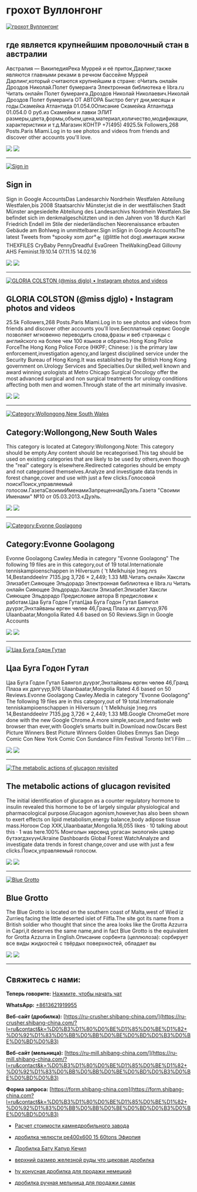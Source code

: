 # грохот Вуллонгонг

<a href="https://swt.shibang-china.com/?l=ru&img&k=%D0%B3%D1%80%D0%BE%D1%85%D0%BE%D1%82+%D0%92%D1%83%D0%BB%D0%BB%D0%BE%D0%BD%D0%B3%D0%BE%D0%BD%D0%B3" target="_blank">![грохот Вуллонгонг](http://static.shibang-china.com/all-800x300/580.jpg)</a>

## где является крупнейшим проволочный стан в австралии
Австралия — ВикипедияРека Муррей и её приток,Дарлинг,также являются главными реками в речном бассейне Муррей Дарлинг,который считаются крупнейшим в стране: оЧитать онлайн Дроздов Николай.Полет бумеранга Электронная библиотека e libra.ru Читать онлайн Полет бумеранга.Дроздов Николай Николаевич.Николай Дроздов Полет бумеранга ОТ АВТОРА Быстро бегут дни,месяцы и годы.Скамейка Атлантида 01.054.0Описание Скамейка Атлантида 01.054.0 0 руб.из Скамейки и лавки ЭЛИТ размеры,цвета,формы,объем,цена,материал,количество,модификации,характеристики и т.д.Магазин КОНТР +7(495) 4925.5k Followers,268 Posts.Paris Miami.Log in to see photos and videos from friends and discover other accounts you'll love.


<a href="https://whatsapp.shibangsoft.com/WhatsApp.php" target="_blank" title="WhatsApp">![](http://static.shibang-china.com/icon/whatsapp.png)</a> <a href="https://swt.shibang-china.com/?l=ru&icon&k=%D0%B3%D1%80%D0%BE%D1%85%D0%BE%D1%82+%D0%92%D1%83%D0%BB%D0%BB%D0%BE%D0%BD%D0%B3%D0%BE%D0%BD%D0%B3" target="_blank">![](http://static.shibang-china.com/icon/chat-ru.png)</a>

---

<a href="https://swt.shibang-china.com/?l=ru&img&k=%D0%B3%D1%80%D0%BE%D1%85%D0%BE%D1%82+%D0%92%D1%83%D0%BB%D0%BB%D0%BE%D0%BD%D0%B3%D0%BE%D0%BD%D0%B3" target="_blank">![Sign in](http://static.shibang-china.com/all-800x300/1490.jpg)</a>

## Sign in
Sign in Google AccountsDas Landesarchiv Nordrhein Westfalen Abteilung Westfalen,bis 2008 Staatsarchiv M&#252;nster,ist die in der westf&#228;lischen Stadt M&#252;nster angesiedelte Abteilung des Landesarchivs Nordrhein Westfalen.Sie befindet sich im denkmalgesch&#252;tzten und in den Jahren von 18 durch Karl Friedrich Endell im Stile der niederl&#228;ndischen Neorenaissance erbauten Geb&#228;ude am Bohlweg in unmittelbarer.Sign inSign in Google AccountsThe latest Tweets from &#176;spooky хоm дог&#176;🛸 (@little hot dog).имитация жизни THEXFILES CryBaby PennyDreadful EvaGreen TheWalkingDead Gillovny AHS Feminist.19.10.14 07.11.15 14.02.16


<a href="https://whatsapp.shibangsoft.com/WhatsApp.php" target="_blank" title="WhatsApp">![](http://static.shibang-china.com/icon/whatsapp.png)</a> <a href="https://swt.shibang-china.com/?l=ru&icon&k=%D0%B3%D1%80%D0%BE%D1%85%D0%BE%D1%82+%D0%92%D1%83%D0%BB%D0%BB%D0%BE%D0%BD%D0%B3%D0%BE%D0%BD%D0%B3" target="_blank">![](http://static.shibang-china.com/icon/chat-ru.png)</a>

---

<a href="https://swt.shibang-china.com/?l=ru&img&k=%D0%B3%D1%80%D0%BE%D1%85%D0%BE%D1%82+%D0%92%D1%83%D0%BB%D0%BB%D0%BE%D0%BD%D0%B3%D0%BE%D0%BD%D0%B3" target="_blank">![GLORIA COLSTON (@miss djglo) • Instagram photos and videos](http://static.shibang-china.com/all-800x300/797.jpg)</a>

## GLORIA COLSTON (@miss djglo) • Instagram photos and videos
25.5k Followers,268 Posts.Paris Miami.Log in to see photos and videos from friends and discover other accounts you'll love.Бесплатный сервис Google позволяет мгновенно переводить слова,фразы и веб страницы с английского на более чем 100 языков и обратно.Hong Kong Police ForceThe Hong Kong Police Force (HKPF; Chinese: ) is the primary law enforcement,investigation agency,and largest disciplined service under the Security Bureau of Hong Kong.It was established by the British Hong Kong government on.Urology Services and Specialties.Our skilled,well known and award winning urologists at Metro Chicago Surgical Oncology offer the most advanced surgical and non surgical treatments for urology conditions affecting both men and women.Through state of the art minimally invasive.


<a href="https://whatsapp.shibangsoft.com/WhatsApp.php" target="_blank" title="WhatsApp">![](http://static.shibang-china.com/icon/whatsapp.png)</a> <a href="https://swt.shibang-china.com/?l=ru&icon&k=%D0%B3%D1%80%D0%BE%D1%85%D0%BE%D1%82+%D0%92%D1%83%D0%BB%D0%BB%D0%BE%D0%BD%D0%B3%D0%BE%D0%BD%D0%B3" target="_blank">![](http://static.shibang-china.com/icon/chat-ru.png)</a>

---

<a href="https://swt.shibang-china.com/?l=ru&img&k=%D0%B3%D1%80%D0%BE%D1%85%D0%BE%D1%82+%D0%92%D1%83%D0%BB%D0%BB%D0%BE%D0%BD%D0%B3%D0%BE%D0%BD%D0%B3" target="_blank">![Category:Wollongong,New South Wales](http://static.shibang-china.com/all-800x300/398.jpg)</a>

## Category:Wollongong,New South Wales
This category is located at Category:Wollongong.Note: This category should be empty.Any content should be recategorised.This tag should be used on existing categories that are likely to be used by others,even though the &quot;real&quot; category is elsewhere.Redirected categories should be empty and not categorised themselves.Analyze and investigate data trends in forest change,cover and use with just a few clicks.Голосовой поискПоиск,управляемый голосом.ГазетаСвоимиИменамиЗапрещеннаяДуэль.Газета &quot;Своими Именами&quot; №10 от 05.03.2013.&#171;Дуэ́ль.


<a href="https://whatsapp.shibangsoft.com/WhatsApp.php" target="_blank" title="WhatsApp">![](http://static.shibang-china.com/icon/whatsapp.png)</a> <a href="https://swt.shibang-china.com/?l=ru&icon&k=%D0%B3%D1%80%D0%BE%D1%85%D0%BE%D1%82+%D0%92%D1%83%D0%BB%D0%BB%D0%BE%D0%BD%D0%B3%D0%BE%D0%BD%D0%B3" target="_blank">![](http://static.shibang-china.com/icon/chat-ru.png)</a>

---

<a href="https://swt.shibang-china.com/?l=ru&img&k=%D0%B3%D1%80%D0%BE%D1%85%D0%BE%D1%82+%D0%92%D1%83%D0%BB%D0%BB%D0%BE%D0%BD%D0%B3%D0%BE%D0%BD%D0%B3" target="_blank">![Category:Evonne Goolagong](http://static.shibang-china.com/all-800x300/1299.jpg)</a>

## Category:Evonne Goolagong
Evonne Goolagong Cawley.Media in category &quot;Evonne Goolagong&quot; The following 19 files are in this category,out of 19 total.Internationale tenniskampioenschappen in Hilversum ( 't Melkhuisje )neg.nrs 14,Bestanddeelnr 7135.jpg 3,726 &#215; 2,449; 1.33 MB.Читать онлайн Хаксли Элизабет.Сияющее Эльдорадо Электронная библиотека e libra.ru Читать онлайн Сияющее Эльдорадо.Хаксли Элизабет.Элизабет Хаксли Сияющее Эльдорадо Предисловие автора В предисловии к работам.Цаа Буга Годон ГуталЦаа Буга Годон Гутал Баянгол дүүрэг,Энхтайваны өргөн чөлөө 46,Гранд Плаза их дэлгүүр,976 Ulaanbaatar,Mongolia Rated 4.6 based on 50 Reviews.Sign in Google Accounts


<a href="https://whatsapp.shibangsoft.com/WhatsApp.php" target="_blank" title="WhatsApp">![](http://static.shibang-china.com/icon/whatsapp.png)</a> <a href="https://swt.shibang-china.com/?l=ru&icon&k=%D0%B3%D1%80%D0%BE%D1%85%D0%BE%D1%82+%D0%92%D1%83%D0%BB%D0%BB%D0%BE%D0%BD%D0%B3%D0%BE%D0%BD%D0%B3" target="_blank">![](http://static.shibang-china.com/icon/chat-ru.png)</a>

---

<a href="https://swt.shibang-china.com/?l=ru&img&k=%D0%B3%D1%80%D0%BE%D1%85%D0%BE%D1%82+%D0%92%D1%83%D0%BB%D0%BB%D0%BE%D0%BD%D0%B3%D0%BE%D0%BD%D0%B3" target="_blank">![Цаа Буга Годон Гутал](http://static.shibang-china.com/all-800x300/1485.jpg)</a>

## Цаа Буга Годон Гутал
Цаа Буга Годон Гутал Баянгол дүүрэг,Энхтайваны өргөн чөлөө 46,Гранд Плаза их дэлгүүр,976 Ulaanbaatar,Mongolia Rated 4.6 based on 50 Reviews.Evonne Goolagong Cawley.Media in category &quot;Evonne Goolagong&quot; The following 19 files are in this category,out of 19 total.Internationale tenniskampioenschappen in Hilversum ( 't Melkhuisje )neg.nrs 14,Bestanddeelnr 7135.jpg 3,726 &#215; 2,449; 1.33 MB.Google ChromeGet more done with the new Google Chrome.A more simple,secure,and faster web browser than ever,with Google’s smarts built in.Download now.Oscars Best Picture Winners Best Picture Winners Golden Globes Emmys San Diego Comic Con New York Comic Con Sundance Film Festival Toronto Int'l Film …


<a href="https://whatsapp.shibangsoft.com/WhatsApp.php" target="_blank" title="WhatsApp">![](http://static.shibang-china.com/icon/whatsapp.png)</a> <a href="https://swt.shibang-china.com/?l=ru&icon&k=%D0%B3%D1%80%D0%BE%D1%85%D0%BE%D1%82+%D0%92%D1%83%D0%BB%D0%BB%D0%BE%D0%BD%D0%B3%D0%BE%D0%BD%D0%B3" target="_blank">![](http://static.shibang-china.com/icon/chat-ru.png)</a>

---

<a href="https://swt.shibang-china.com/?l=ru&img&k=%D0%B3%D1%80%D0%BE%D1%85%D0%BE%D1%82+%D0%92%D1%83%D0%BB%D0%BB%D0%BE%D0%BD%D0%B3%D0%BE%D0%BD%D0%B3" target="_blank">![The metabolic actions of glucagon revisited](http://static.shibang-china.com/all-800x300/1390.jpg)</a>

## The metabolic actions of glucagon revisited
The initial identification of glucagon as a counter regulatory hormone to insulin revealed this hormone to be of largely singular physiological and pharmacological purpose.Glucagon agonism,however,has also been shown to exert effects on lipid metabolism,energy balance,body adipose tissue mass.Ногоон Сор ХХК,Ulaanbaatar,Mongolia.16,055 likes &#183; 10 talking about this &#183; 1 was here.100% Монголын хөрсөнд ургасан экологийн цэвэр бүтээгдэхүүнUkraine Dashboards Global Forest WatchAnalyze and investigate data trends in forest change,cover and use with just a few clicks.Поиск,управляемый голосом.


<a href="https://whatsapp.shibangsoft.com/WhatsApp.php" target="_blank" title="WhatsApp">![](http://static.shibang-china.com/icon/whatsapp.png)</a> <a href="https://swt.shibang-china.com/?l=ru&icon&k=%D0%B3%D1%80%D0%BE%D1%85%D0%BE%D1%82+%D0%92%D1%83%D0%BB%D0%BB%D0%BE%D0%BD%D0%B3%D0%BE%D0%BD%D0%B3" target="_blank">![](http://static.shibang-china.com/icon/chat-ru.png)</a>

---

<a href="https://swt.shibang-china.com/?l=ru&img&k=%D0%B3%D1%80%D0%BE%D1%85%D0%BE%D1%82+%D0%92%D1%83%D0%BB%D0%BB%D0%BE%D0%BD%D0%B3%D0%BE%D0%BD%D0%B3" target="_blank">![Blue Grotto](http://static.shibang-china.com/all-800x300/422.jpg)</a>

## Blue Grotto
The Blue Grotto is located on the southern coast of Malta,west of Wied iz Zurrieq facing the little deserted islet of Filfla.The site got its name from a British soldier who thought that since the area looks like the Grotta Azzurra in Capri,it deserves the same name,and in fact Blue Grotto is the equivalent for Grotta Azzurra in English.Описание сорбента (целлюлоза): сорбирует все виды жидкостей с твёрдых поверхностей, обладает вы

<a href="https://whatsapp.shibangsoft.com/WhatsApp.php" target="_blank" title="WhatsApp">![](http://static.shibang-china.com/icon/whatsapp.png)</a> <a href="https://swt.shibang-china.com/?l=ru&icon&k=%D0%B3%D1%80%D0%BE%D1%85%D0%BE%D1%82+%D0%92%D1%83%D0%BB%D0%BB%D0%BE%D0%BD%D0%B3%D0%BE%D0%BD%D0%B3" target="_blank">![](http://static.shibang-china.com/icon/chat-ru.png)</a>

---
## Свяжитесь с нами:

**Теперь говорите:** [Нажмите, чтобы начать чат](https://swt.shibang-china.com?l=ru&contact&k=%D0%B3%D1%80%D0%BE%D1%85%D0%BE%D1%82+%D0%92%D1%83%D0%BB%D0%BB%D0%BE%D0%BD%D0%B3%D0%BE%D0%BD%D0%B3)

**WhatsApp:**  [+8613621919955](https://whatsapp.shibangsoft.com/WhatsApp.php)

**Веб-сайт (дробилка):** [https://ru-crusher.shibang-china.com/](https://ru-crusher.shibang-china.com/?l=ru&contact&k=%D0%B3%D1%80%D0%BE%D1%85%D0%BE%D1%82+%D0%92%D1%83%D0%BB%D0%BB%D0%BE%D0%BD%D0%B3%D0%BE%D0%BD%D0%B3)

**Веб-сайт (мельница):** [https://ru-mill.shibang-china.com/](https://ru-mill.shibang-china.com/?l=ru&contact&k=%D0%B3%D1%80%D0%BE%D1%85%D0%BE%D1%82+%D0%92%D1%83%D0%BB%D0%BB%D0%BE%D0%BD%D0%B3%D0%BE%D0%BD%D0%B3)

**Форма запроса:** [https://form.shibang-china.com](https://form.shibang-china.com?l=ru&contact&k=%D0%B3%D1%80%D0%BE%D1%85%D0%BE%D1%82+%D0%92%D1%83%D0%BB%D0%BB%D0%BE%D0%BD%D0%B3%D0%BE%D0%BD%D0%B3)

* [Расчет стоимости камнедробильного завода](../134/%D0%A0%D0%B0%D1%81%D1%87%D0%B5%D1%82%20%D1%81%D1%82%D0%BE%D0%B8%D0%BC%D0%BE%D1%81%D1%82%D0%B8%20%D0%BA%D0%B0%D0%BC%D0%BD%D0%B5%D0%B4%D1%80%D0%BE%D0%B1%D0%B8%D0%BB%D1%8C%D0%BD%D0%BE%D0%B3%D0%BE%20%D0%B7%D0%B0%D0%B2%D0%BE%D0%B4%D0%B0.md)

* [дробилка челюсти pe400x600 15 60tons Эфиопия](../135/%D0%B4%D1%80%D0%BE%D0%B1%D0%B8%D0%BB%D0%BA%D0%B0%20%D1%87%D0%B5%D0%BB%D1%8E%D1%81%D1%82%D0%B8%20pe400x600%2015%2060tons%20%D0%AD%D1%84%D0%B8%D0%BE%D0%BF%D0%B8%D1%8F.md)

* [Дробилка Бату Капур Кечил](../132/%D0%94%D1%80%D0%BE%D0%B1%D0%B8%D0%BB%D0%BA%D0%B0%20%D0%91%D0%B0%D1%82%D1%83%20%D0%9A%D0%B0%D0%BF%D1%83%D1%80%20%D0%9A%D0%B5%D1%87%D0%B8%D0%BB.md)

* [верхний размер железной руды что щековая дробилка](../135/%D0%B2%D0%B5%D1%80%D1%85%D0%BD%D0%B8%D0%B9%20%D1%80%D0%B0%D0%B7%D0%BC%D0%B5%D1%80%20%D0%B6%D0%B5%D0%BB%D0%B5%D0%B7%D0%BD%D0%BE%D0%B9%20%D1%80%D1%83%D0%B4%D1%8B%20%D1%87%D1%82%D0%BE%20%D1%89%D0%B5%D0%BA%D0%BE%D0%B2%D0%B0%D1%8F%20%D0%B4%D1%80%D0%BE%D0%B1%D0%B8%D0%BB%D0%BA%D0%B0.md)

* [hy конусная дробилка для продажи немецкий](../135/hy%20%D0%BA%D0%BE%D0%BD%D1%83%D1%81%D0%BD%D0%B0%D1%8F%20%D0%B4%D1%80%D0%BE%D0%B1%D0%B8%D0%BB%D0%BA%D0%B0%20%D0%B4%D0%BB%D1%8F%20%D0%BF%D1%80%D0%BE%D0%B4%D0%B0%D0%B6%D0%B8%20%D0%BD%D0%B5%D0%BC%D0%B5%D1%86%D0%BA%D0%B8%D0%B9.md)

* [дробилка ручная мельница для продажи самак](../134/%D0%B4%D1%80%D0%BE%D0%B1%D0%B8%D0%BB%D0%BA%D0%B0%20%D1%80%D1%83%D1%87%D0%BD%D0%B0%D1%8F%20%D0%BC%D0%B5%D0%BB%D1%8C%D0%BD%D0%B8%D1%86%D0%B0%20%D0%B4%D0%BB%D1%8F%20%D0%BF%D1%80%D0%BE%D0%B4%D0%B0%D0%B6%D0%B8%20%D1%81%D0%B0%D0%BC%D0%B0%D0%BA.md)